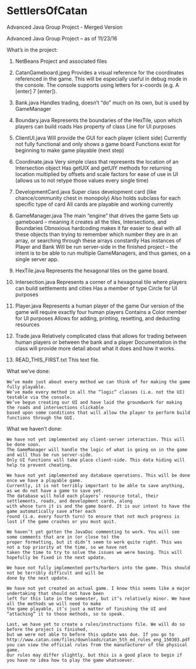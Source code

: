 # SettlersOfCatan
Advanced Java Group Project - Merged Version

Advanced Java Group Project – as of 11/23/16

What’s in the project:

1. NetBeans Project and associated files

2. CatanGameboard.jpeg
	Provides a visual reference for the coordinates referenced in the game. 
	This will be especially useful in debug mode in the console.
	The console supports using letters for x-coords (e.g. A [enter] 7 [enter]).
3. Bank.java
	Handles trading, doesn’t “do” much on its own, but is used by GameManager
4. Boundary.java
	Represents the boundaries of the HexTile, upon which players can build roads
	Has property of class Line for UI purposes
5. ClientUI.java
	Will provide the GUI for each player (client side)
	Currently not fully functional and only shows a game board
	Functions exist for beginning to make game playable (next step)
6. Coordinate.java
	Very simple class that represents the location of an Intersection object
	Has getUIX and getUIY methods for returning location multiplied by offsets
	and scale factors for ease of use in UI (allows us to not retype those values every single time)
7. DevelopmentCard.java
	Super class development card (like chance/community chest in monopoly)
	Also holds subclass for each specific type of card
	All cards are playable and working currently
8. GameManager.java
	The main “engine” that drives the game
	Sets up gameboard – meaning it creates all the tiles, Intersections, and Boundaries
	Obnoxious hardcoding makes it far easier to deal with all these objects than 
	trying to remember which number they are in an array, or searching through these arrays constantly
	Has instances of Player and Bank
	Will be run server-side in the finished project – the intent is to be able to run multiple
	GameManagers, and thus games, on a single server app.
9. HexTile.java
	Represents the hexagonal tiles on the game board.
10. Intersection.java
	Represents a corner of a hexagonal tile where players can build settlements and cities
	Has a member of type Circle for UI purposes
11. Player.java
	Represents a human player of the game
	Our version of the game will require exactly four human players
	Contains a Color member for UI purposes
	Allows for adding, printing, resetting, and deducting resources
12. Trade.java
	Relatively complicated class that allows for trading between human players or between the bank and a player
	Documentation in the class will provide more detail about what it does and how it works.
13. READ_THIS_FIRST.txt
	This text file.

What we’ve done:

	We’ve made just about every method we can think of for making the game fully playable.
	We’ve made every method in all the “logic” classes (i.e. not the UI) testable via the console. 
	We’ve begun creating our UI and have laid the groundwork for making the roads and intersections clickable
	based upon some conditions that will allow the player to perform build functions through the GUI.

What we haven’t done:

	We have not yet implemented any client-server interaction. This will be done soon. 
	The GameManager will handle the logic of what is going on in the game and will thus be run server-side. 
	Only UI functions will take place client-side. This data hiding will help to prevent cheating.
	
	We have not yet implemented any database operations. This will be done once we have a playable game. 
	Currently, it is not terribly important to be able to save anything, as we do not have a game to save yet. 
	The database will hold each players’ resource total, their settlements, roads, and development cards, along
	with whose turn it is and the game board. It is our intent to have the game automatically save after each 
	round (i.e. every fourth turn) to ensure that not much progress is lost if the game crashes or you must quit.
	
	We haven’t yet gotten the JavaDoc commenting to work. You will see some comments that are in (or close to) the 
	proper formatting, but it didn’t seem to work quite right. This was not a top priority at the time, so we have not
	taken the time to try to solve the issues we were having. This will hopefully be fixed in the next update.
	
	We have not fully implemented ports/harbors into the game. This should not be terribly difficult and will be
	done by the next update.
	
	We have not yet created an actual game. I know this seems like a major undertaking that should not have been 
	left for this late in the semester, but it’s relatively minor. We have all the methods we will need to make 
	the game playable, it’s just a matter of finishing the UI and “attaching” it to those methods, so to speak.
	
	Last, we have yet to create a rules/instructions file. We will do so before the project is finished, 
	but we were not able to before this update was due. If you go to 
	http://www.catan.com/files/downloads/catan_5th_ed_rules_eng_150303.pdf
	you can view the official rules from the manufacturer of the physical game. 
	Our rules may differ slightly, but this is a good place to begin if you have no idea how to play the game whatsoever.
